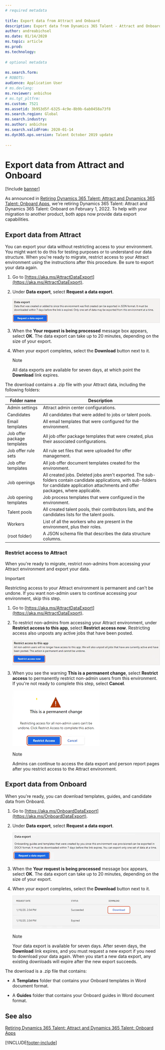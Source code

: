```yaml
---
# required metadata

title: Export data from Attract and Onboard
description: Export data from Dynamics 365 Talent - Attract and Onboard.
author: andreabichsel
ms.date: 01/14/2020
ms.topic: article
ms.prod: 
ms.technology: 

# optional metadata

ms.search.form: 
# ROBOTS: 
audience: Application User
# ms.devlang: 
ms.reviewer: anbichse
# ms.tgt_pltfrm: 
ms.custom: 7521
ms.assetid: 3b953d5f-6325-4c9e-8b9b-6ab0458a73f8
ms.search.region: Global
ms.search.industry: 
ms.author: anbichse
ms.search.validFrom: 2020-01-14
ms.dyn365.ops.version: Talent October 2019 update

---
```


# Export data from Attract and Onboard

[!include [banner](includes/banner.md)]

As announced in [Retiring Dynamics 365 Talent: Attract and Dynamics 365 Talent: Onboard Apps](https://community.dynamics.com/365/talent/b/dynamics365fortalent/posts/retiring-dynamics-365-talent-attract-and-onboard-apps), we're retiring Dynamics 365 Talent: Attract and Dynamics 365 Talent: Onboard on February 1, 2022. To help with your migration to another product, both apps now provide data export capabilities.

## Export data from Attract

You can export your data without restricting access to your environment. You might want to do this for testing purposes or to understand our data structure. When you're ready to migrate, restrict access to your Attract environment using the instructions after this procedure. Be sure to export your data again. 

1. Go to [https://aka.ms/AttractDataExport](https://aka.ms/AttractDataExport).

2. Under **Data export**, select **Request a data export**.

   ![[Request a data export from Attract](./media/attract-onboard-export-data-attract-request.png)](./media/attract-onboard-export-data-attract-request.png)

3. When the **Your request is being processed** message box appears, select **OK**. The data export can take up to 20 minutes, depending on the size of your export.

4. When your export completes, select the **Download** button next to it. 

   >[!NOTE]
   >All data exports are available for seven days, at which point the **Download** link expires.</br>
   
The download contains a .zip file with your Attract data, including the following folders:

| Folder name | Description |
| --- | --- |
| Admin settings | Attract admin center configurations. |
| Candidates | All candidates that were added to jobs or talent pools. |
| Email templates | All email templates that were configured for the environment. |
| Job offer package templates | All job offer package templates that were created, plus their associated configurations. |
| Job offer rule sets |  All rule set files that were uploaded for offer management. |
| Job offer templates | All job offer document templates created for the environment. |
| Job openings | All created jobs. Deleted jobs aren't exported. The sub-folders contain candidate applications, with sub-folders for candidate application attachments and offer packages, where applicable. |
| Job opening templates | Job process templates that were configured in the environment. |
| Talent pools | All created talent pools, their contributors lists, and the candidates lists for the talent pools. |
| Workers | List of all the workers who are present in the environment, plus their roles. |
| (root folder) | A JSON schema file that describes the data structure columns. |

### Restrict access to Attract

When you're ready to migrate, restrict non-admins from accessing your Attract environment and export your data.

>[!IMPORTANT]
>Restricting access to your Attract environment is permanent and can't be undone. If you want non-admin users to continue accessing your environment, skip this step.

1. Go to [https://aka.ms/AttractDataExport](https://aka.ms/AttractDataExport).

2. To restrict non-admins from accessing your Attract environment, under **Restrict access to this app**, select **Restrict access now**. Restricting access also unposts any active jobs that have been posted.

   ![[Restrict non-admin access to Attract](./media/attract-onboard-export-data-attract-restrict-access.png)](./media/attract-onboard-export-data-attract-restrict-access.png)

3. When you see the warning **This is a permanent change**, select **Restrict access** to permanently restrict non-admin users from this environment. If you're not ready to complete this step, select **Cancel**.

   ![[Warning that restricting access is a permanent change](./media/attract-onboard-export-data-attract-warning.png)](./media/attract-onboard-export-data-attract-warning.png)

   >[!NOTE]
   >Admins can continue to access the data export and person report pages after you restrict access to the Attract environment.

## Export data from Onboard

When you're ready, you can download templates, guides, and candidate data from Onboard.

1. Go to [https://aka.ms/OnboardDataExport](https://aka.ms/OnboardDataExport).

2. Under **Data export**, select **Request a data export**. 

   ![[Request a data export from Onboard](./media/attract-onboard-export-data-onboard-request.png)](./media/attract-onboard-export-data-onboard-request.png)

3. When the **Your request is being processed** message box appears, select **OK**. The data export can take up to 20 minutes, depending on the size of your export.

4. When your export completes, select the **Download** button next to it. 

   ![[Download data export from Onboard](./media/attract-onboard-export-data-onboard-download.png)](./media/attract-onboard-export-data-onboard-download.png)

   >[!NOTE]
   >Your data export is available for seven days. After seven days, the **Download** link expires, and you must request a new export if you need to download your data again. When you start a new data export, any existing downloads will expire after the new export succeeds.

The download is a .zip file that contains:

- A **Templates** folder that contains your Onboard templates in Word document format.

- A **Guides** folder that contains your Onboard guides in Word document format.

## See also

[Retiring Dynamics 365 Talent: Attract and Dynamics 365 Talent: Onboard Apps](https://community.dynamics.com/365/talent/b/dynamics365fortalent/posts/retiring-dynamics-365-talent-attract-and-onboard-apps)

[!INCLUDE[footer-include](../includes/footer-banner.md)]
